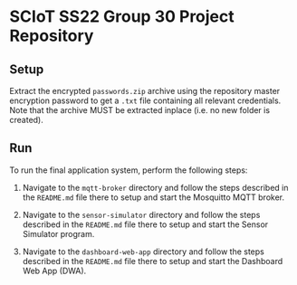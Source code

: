 # SCIoT SS22 Group 30 Project Repository

## Setup

Extract the encrypted `passwords.zip` archive using the repository master encryption password to get a `.txt` file containing
all relevant credentials. Note that the archive MUST be extracted inplace (i.e. no new folder is created).

## Run

To run the final application system, perform the following steps:

1. Navigate to the `mqtt-broker` directory and follow the steps described
in the `README.md` file there to setup and start the Mosquitto MQTT broker.

2. Navigate to the `sensor-simulator` directory and follow the steps described
in the `README.md` file there to setup and start the Sensor Simulator program.

3. Navigate to the `dashboard-web-app` directory and follow the steps described
in the `README.md` file there to setup and start the Dashboard Web App (DWA).